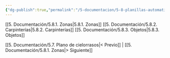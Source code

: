 ```yaml
---
{"dg-publish":true,"permalink":"/5-documentacion/5-8-planillas-automaticas-esquemas/","created":"2024-12-27T14:37:08.777-03:00","updated":"2025-01-29T19:40:19.570-03:00"}
---
```


[[5. Documentación/5.8.1. Zonas\|5.8.1. Zonas]]
[[5. Documentación/5.8.2. Carpinterías\|5.8.2. Carpinterías]]
[[5. Documentación/5.8.3. Objetos\|5.8.3. Objetos]]

[[5. Documentación/5.7. Plano de cielorrasos\|< Previo]] | [[5. Documentación/5.8.1. Zonas\|> Siguiente]]